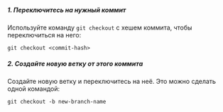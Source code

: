 ##### 1. Переключитесь на нужный коммит

Используйте команду `git checkout` с хешем коммита, чтобы переключиться на него:

```
git checkout <commit-hash>
```

##### 2. Создайте новую ветку от этого коммита

Создайте новую ветку и переключитесь на неё. Это можно сделать одной командой:

```
git checkout -b new-branch-name
```
